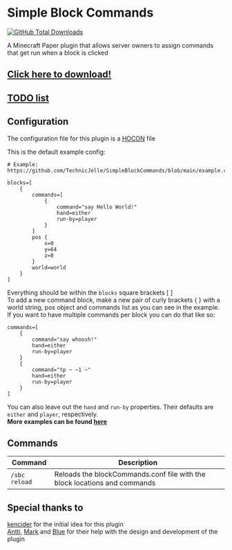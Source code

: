 # Simple Block Commands 
[![GitHub Total Downloads](https://img.shields.io/github/downloads/TechnicJelle/SimpleBlockCommands/total?label=Downloads&color=success "Click here to download the plugin")](https://github.com/TechnicJelle/SimpleBlockCommands/releases/latest)

A Minecraft Paper plugin that allows server owners to assign commands that get run when a block is clicked

## [Click here to download!](../../releases/latest)

## [TODO list](../../projects/1?fullscreen=true)

## Configuration
The configuration file for this plugin is a [HOCON](https://github.com/lightbend/config/blob/main/HOCON.md) file

This is the default example config:
```hocon
# Example: https://github.com/TechnicJelle/SimpleBlockCommands/blob/main/example.conf

blocks=[
    {
        commands=[
            {
                command="say Hello World!"
                hand=either
                run-by=player
            }
        ]
        pos {
            x=0
            y=64
            z=0
        }
        world=world
    }
]

```
Everything should be within the `blocks` square brackets [ ]\
To add a new command block, make a new pair of curly brackets { } with a world string, pos object and commands list as you can see in the example.\
If you want to have multiple commands per block you can do that like so:
```hocon
commands=[
    {
        command="say whoosh!"
        hand=either
        run-by=player
    }
    {
        command="tp ~ ~1 ~"
        hand=either
        run-by=player
    }
]
```
You can also leave out the `hand` and `run-by` properties. Their defaults are `either` and `player`, respectively.\
**More examples can be found [here](https://github.com/TechnicJelle/SimpleBlockCommands/blob/main/example.conf)**


## Commands

| Command       | Description                                                               |
|---------------|---------------------------------------------------------------------------|
| `/sbc reload` | Reloads the blockCommands.conf file with the block locations and commands |

## Special thanks to
[kencider](https://github.com/kencinder) for the initial idea for this plugin\
[Antti](https://github.com/Chicken), [Mark](https://github.com/Mark-225) and [Blue](https://github.com/TBlueF) for their help with the design and development of the plugin
